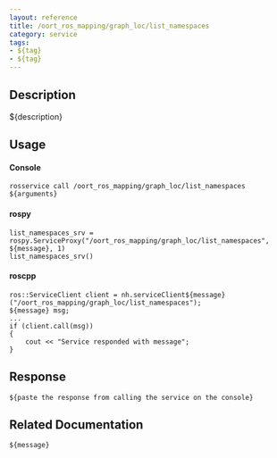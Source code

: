 ```yaml
---
layout: reference
title: /oort_ros_mapping/graph_loc/list_namespaces
category: service
tags: 
- ${tag} 
- ${tag}
---
```


## Description
${description}

## Usage
#### Console
```
rosservice call /oort_ros_mapping/graph_loc/list_namespaces ${arguments}
```

#### rospy
```
list_namespaces_srv = rospy.ServiceProxy("/oort_ros_mapping/graph_loc/list_namespaces", ${message}, 1)
list_namespaces_srv()
```

#### roscpp
```
ros::ServiceClient client = nh.serviceClient${message}("/oort_ros_mapping/graph_loc/list_namespaces");
${message} msg;
...
if (client.call(msg))
{
    cout << "Service responded with message";
}
```

## Response
```
${paste the response from calling the service on the console}
```

## Related Documentation
``${message}``  